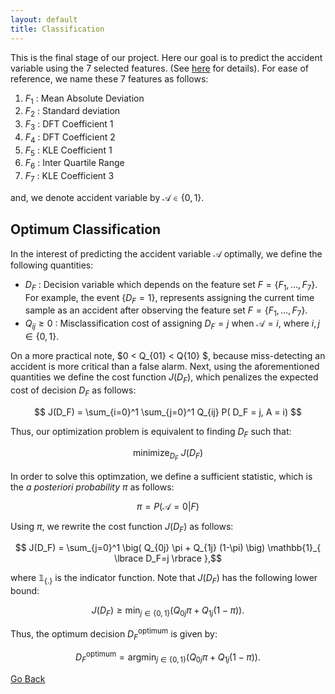 ```yaml
---
layout: default
title: Classification
---
```


This is the final stage of our project. Here our goal is to predict the accident variable using the 7 selected features. (See [here](./feat_select.html) for details). For ease of reference, we name these 7 features as follows:

1. $F_1$ : Mean Absolute Deviation                                                    
2. $F_2$ : Standard deviation               
3. $F_3$ : DFT Coefficient 1                 
4. $F_4$ : DFT Coefficient 2
5. $F_5$ : KLE Coefficient 1
6. $F_6$ : Inter Quartile Range
7. $F_7$ : KLE Coefficient 3

and, we denote accident variable by $\mathcal{A}\in \lbrace 0,1\rbrace$.

## Optimum Classification

In the interest of predicting the accident variable $\mathcal{A}$ optimally, we define the following quantities:

* $D_F$ : Decision variable which depends on the feature set $F = \lbrace F_1,\dots,F_7 \rbrace$. For example, the event $\lbrace D_F = 1 \rbrace$, represents assigning the current time sample as an accident after observing the feature set $F = \lbrace F_1,\dots,F_7 \rbrace$. 
* $Q_{ij} \geqslant 0$ : Misclassification cost of assigning $D_F =j$ when $\mathcal{A}=i$, where $i,j \in \lbrace 0,1 \rbrace$.

On a more practical note, $0 < Q_{01} < Q{10} $, because miss-detecting an accident is more critical than a false alarm. Next, using the aforementioned quantities we define the cost function $J(D_F)$, which penalizes the expected cost of decision $D_F$ as follows:

$$ J(D_F) = \sum_{i=0}^1 \sum_{j=0}^1 Q_{ij} P( D_F = j, A = i) $$

Thus, our optimization problem is equivalent to finding $D_F$ such that:

$$ \text{minimize}_{D_F}  \ J(D_F) $$

In order to solve this optimzation, we define a sufficient statistic, which is the *a posteriori probability* $\pi$ as follows:

$$ \pi = P (\mathcal{A}=0 | F)$$

Using $\pi$, we rewrite the cost function $J(D_F)$ as follows:

$$ J(D_F) = \sum_{j=0}^1  \big( Q_{0j} \pi + Q_{1j} (1-\pi) \big) \mathbb{1}_{ \lbrace D_F=j \rbrace },$$

where $\mathbb{1}_{ \lbrace . \rbrace }$ is the indicator function. Note that $J(D_F)$ has the following lower bound:

$$  J(D_F) \geqslant \min_{j \in \lbrace 0,1 \rbrace} \big( Q_{0j} \pi + Q_{1j} (1-\pi) \big).$$

Thus, the optimum decision $D_F^{\text{optimum}}$ is given by:

$$ D_F^{\text{optimum}}  = \text{argmin}_{j \in \lbrace 0,1 \rbrace}  \big( Q_{0j} \pi + Q_{1j} (1-\pi) \big).$$

[Go Back](../)
